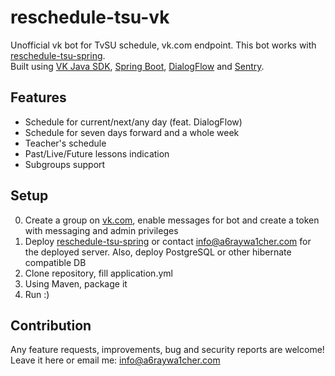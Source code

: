 # reschedule-tsu-vk
Unofficial vk bot for TvSU schedule, vk.com endpoint. 
This bot works with [reschedule-tsu-spring](https://github.com/monkey-underground-coders/reschedule-tsu-spring).  
Built using [VK Java SDK](https://github.com/VKCOM/vk-java-sdk), [Spring Boot](https://spring.io), [DialogFlow](https://dialogflow.com) and [Sentry](https://sentry.io).

## Features
- Schedule for current/next/any day (feat. DialogFlow)
- Schedule for seven days forward and a whole week
- Teacher's schedule
- Past/Live/Future lessons indication
- Subgroups support

## Setup
0) Create a group on [vk.com](https://vk.com), enable messages for bot and create a token with messaging and admin privileges
1) Deploy [reschedule-tsu-spring](https://github.com/monkey-underground-coders/reschedule-tsu-spring) or contact 
info@a6raywa1cher.com for the deployed server. Also, deploy PostgreSQL or other hibernate compatible DB
2) Clone repository, fill application.yml
3) Using Maven, package it
4) Run :)

## Contribution
Any feature requests, improvements, bug and security reports are welcome! Leave it here or email me: info@a6raywa1cher.com
